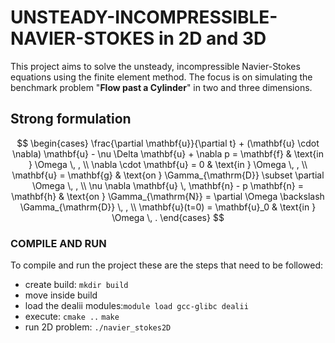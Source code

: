 # UNSTEADY-INCOMPRESSIBLE-NAVIER-STOKES in 2D and 3D
This project aims to solve the unsteady, incompressible Navier-Stokes equations using the finite element method. The focus is on simulating the benchmark problem "**Flow past a Cylinder**" in two and three dimensions.

## Strong formulation
$$ \begin{cases} 
\frac{\partial \mathbf{u}}{\partial t} + (\mathbf{u} \cdot \nabla) \mathbf{u} - \nu \Delta \mathbf{u} + \nabla p = \mathbf{f} & \text{in } \Omega \, , \\ 
\nabla \cdot \mathbf{u} = 0 & \text{in } \Omega \, , \\ 
\mathbf{u} = \mathbf{g} & \text{on } \Gamma_{\mathrm{D}} \subset \partial \Omega \, , \\ 
\nu \nabla \mathbf{u} \, \mathbf{n} - p \mathbf{n} = \mathbf{h} & \text{on } \Gamma_{\mathrm{N}} = \partial \Omega \backslash \Gamma_{\mathrm{D}} \, , \\ 
\mathbf{u}(t=0) = \mathbf{u}_0 & \text{in } \Omega \, . 
\end{cases} $$

### COMPILE AND RUN
To compile and run the project these are the steps that need to be followed:

+ create build: `mkdir build`
+ move inside build
+ load the dealii modules:`module load gcc-glibc dealii`
+ execute: `cmake ..` `make`
+ run 2D problem: `./navier_stokes2D`
